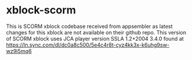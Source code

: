 # xblock-scorm
This is SCORM xblock codebase received from appsembler as latest changes for this xblock are not available on their github repo.
This version of SCORM xblock uses JCA player version SSLA 1.2+2004 3.4.0 found at https://ln.sync.com/dl/dc0a8c500/5e4c4r8t-cyz4kk3x-k6uhg9sw-wz9i5mq6
